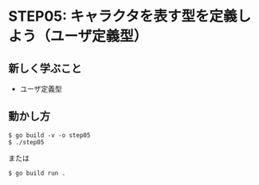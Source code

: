 # STEP05: キャラクタを表す型を定義しよう（ユーザ定義型）

## 新しく学ぶこと

* ユーザ定義型

## 動かし方

```
$ go build -v -o step05
$ ./step05
```

または

```
$ go build run .
```

